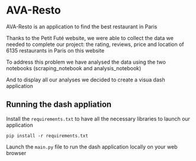 # AVA-Resto
<p>AVA-Resto is an application to find the best restaurant in Paris</p>
<p>Thanks to the Petit Futé website, we were able to collect the data we needed to complete our project: the rating, reviews, price and location of 6135 restaurants in Paris on this website</p>
<p>To address this problem we have analysed the data using the two notebooks (scraping_notebook and analysis_notebook)</p>
<p>And to display all our analyses we decided to create a visua dash application</p>

## Running the dash appliation
<p>Install the <code>requirements.txt</code> to have all the necessary libraries to launch our application</p>
<pre><code>pip install -r requirements.txt</code></pre>
<p>Launch the <code>main.py</code> file to run the dash application locally on your web browser</p>
